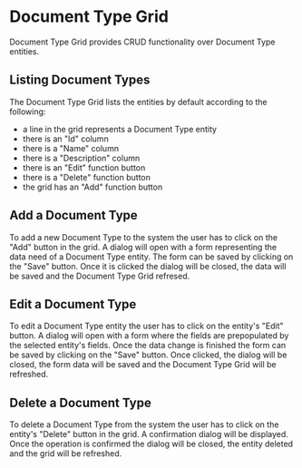 # Document Type Grid

Document Type Grid provides CRUD functionality over Document Type entities.

## Listing Document Types

The Document Type Grid lists the entities by default according to the following:

- a line in the grid represents a Document Type entity
- there is an "Id" column
- there is a "Name" column
- there is a "Description" column
- there is an "Edit" function button
- there is a "Delete" function button
- the grid has an "Add" function button

## Add a Document Type

To add a new Document Type to the system the user has to click on the "Add" button in the grid.
A dialog will open with a form representing the data need of a Document Type entity.
The form can be saved by clicking on the "Save" button.
Once it is clicked the dialog will be closed, the data will be saved and the Document Type Grid refresed.

## Edit a Document Type

To edit a Document Type entity the user has to click on the entity's "Edit" button.
A dialog will open with a form where the fields are prepopulated by the selected entity's fields.
Once the data change is finished the form can be saved by clicking on the "Save" button.
Once clicked, the dialog will be closed, the form data will be saved and the Document Type Grid will be refreshed.

## Delete a Document Type

To delete a Document Type from the system the user has to click on the entity's "Delete" button in the grid.
A confirmation dialog will be displayed.
Once the operation is confirmed the dialog will be closed, the entity deleted and the grid will be refreshed.